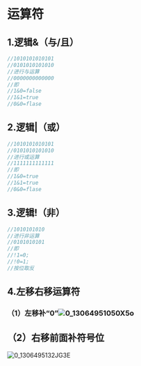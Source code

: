# 运算符

## 1.逻辑&（与/且）

```cpp
//1010101010101
//0101010101010
//进行与运算
//0000000000000
//即
//1&0=false
//1&1=true
//0&0=flase
```

## 2.逻辑|（或）

```cpp
//1010101010101
//0101010101010
//进行或运算
//1111111111111
//即
//1&0=true
//1&1=true
//0&0=flase
```

## 3.逻辑!（非）

```cpp
//1010101010
//进行非运算
//0101010101
//即
//!1=0;
//!0=1;
//按位取反
```

## 4.左移右移运算符

### （1）左移补“0”![0_13064951050X5o](C:\Users\33025\OneDrive\桌面\0_13064951050X5o.gif)

## （2）右移前面补符号位

![0_1306495132JG3E](C:\Users\33025\OneDrive\桌面\0_1306495132JG3E.gif)

